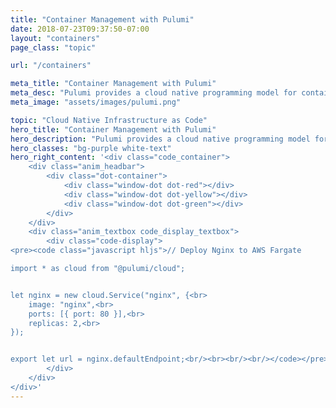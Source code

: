 ```yaml
---
title: "Container Management with Pulumi"
date: 2018-07-23T09:37:50-07:00
layout: "containers"
page_class: "topic"

url: "/containers"

meta_title: "Container Management with Pulumi"
meta_desc: "Pulumi provides a cloud native programming model for container management. Any code, any cloud, any app."
meta_image: "assets/images/pulumi.png"

topic: "Cloud Native Infrastructure as Code"
hero_title: "Container Management with Pulumi"
hero_description: "Pulumi provides a cloud native programming model for container management: deploy Docker to AWS Fargate, Microsoft ACI, and Kubernetes.<br><br>Any code, any cloud, any language."
hero_classes: "bg-purple white-text"
hero_right_content: '<div class="code_container">
    <div class="anim_headbar">
        <div class="dot-container">
            <div class="window-dot dot-red"></div>
            <div class="window-dot dot-yellow"></div>
            <div class="window-dot dot-green"></div>
        </div>
    </div>
    <div class="anim_textbox code_display_textbox">
        <div class="code-display">
<pre><code class="javascript hljs">// Deploy Nginx to AWS Fargate

import * as cloud from "@pulumi/cloud";


let nginx = new cloud.Service("nginx", {<br>
    image: "nginx",<br>
    ports: [{ port: 80 }],<br>
    replicas: 2,<br>
});


export let url = nginx.defaultEndpoint;<br/><br><br/><br/></code></pre>
        </div>
    </div>
</div>'
---
```

